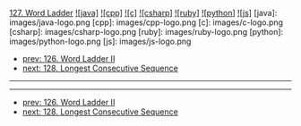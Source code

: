[127. Word Ladder](https://leetcode.com/problems/word-ladder/)
[![java]](https://github.com/leetcode-study-group/leetcode-java-solutions/blob/master/127-word-ladder.md)
[![cpp]](https://github.com/leetcode-study-group/leetcode-cpp-solutions/blob/master/127-word-ladder.md)
[![c]](https://github.com/leetcode-study-group/leetcode-c-solutions/blob/master/127-word-ladder.md)
[![csharp]](https://github.com/leetcode-study-group/leetcode-csharp-solutions/blob/master/127-word-ladder.md)
[![ruby]](https://github.com/leetcode-study-group/leetcode-ruby-solutions/blob/master/127-word-ladder.md)
[![python]](https://github.com/leetcode-study-group/leetcode-python-solutions/blob/master/127-word-ladder.md)
[![js]](https://github.com/leetcode-study-group/leetcode-js-solutions/blob/master/127-word-ladder.md)
[java]: images/java-logo.png
[cpp]: images/cpp-logo.png
[c]: images/c-logo.png
[csharp]: images/csharp-logo.png
[ruby]: images/ruby-logo.png
[python]: images/python-logo.png
[js]: images/js-logo.png

- [prev: 126. Word Ladder II](126-word-ladder-ii.md)
- [next: 128. Longest Consecutive Sequence](128-longest-consecutive-sequence.md)

---


---

- [prev: 126. Word Ladder II](126-word-ladder-ii.md)
- [next: 128. Longest Consecutive Sequence](128-longest-consecutive-sequence.md)

